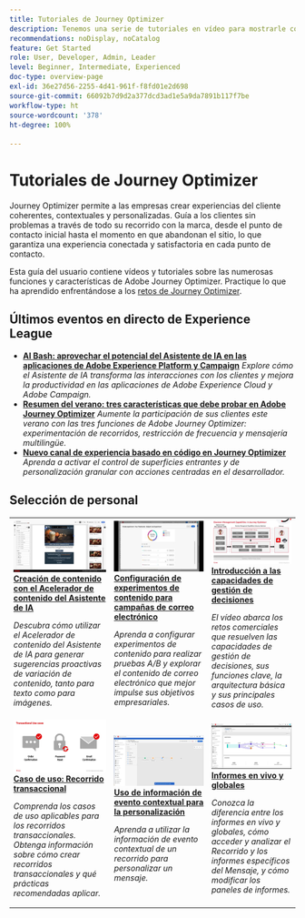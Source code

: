 ```yaml
---
title: Tutoriales de Journey Optimizer
description: Tenemos una serie de tutoriales en vídeo para mostrarle cómo aprovechar las ventajas de Journey Optimizer.
recommendations: noDisplay, noCatalog
feature: Get Started
role: User, Developer, Admin, Leader
level: Beginner, Intermediate, Experienced
doc-type: overview-page
exl-id: 36e27d56-2255-4d41-961f-f8fd01e2d698
source-git-commit: 66092b7d9d2a377dcd3ad1e5a9da7891b117f7be
workflow-type: ht
source-wordcount: '378'
ht-degree: 100%

---
```



# Tutoriales de Journey Optimizer

Journey Optimizer permite a las empresas crear experiencias del cliente coherentes, contextuales y personalizadas. Guía a los clientes sin problemas a través de todo su recorrido con la marca, desde el punto de contacto inicial hasta el momento en que abandonan el sitio, lo que garantiza una experiencia conectada y satisfactoria en cada punto de contacto.

Esta guía del usuario contiene vídeos y tutoriales sobre las numerosas funciones y características de Adobe Journey Optimizer. Practique lo que ha aprendido enfrentándose a los [retos de Journey Optimizer](https://experienceleague.adobe.com/es/docs/journey-optimizer-learn/challenges/introduction-and-prerequisites).

<div id="recs-overview-body-1"></div>
<div id="recs-overview-body-2"></div>
<div id="recs-overview-body-3"></div>
<div id="recs-overview-body-4"></div>
<div id="recs-overview-body-5"></div>
<div id="recs-overview-body-6"></div>

<div id="events-section">

## Últimos eventos en directo de Experience League

* **[AI Bash: aprovechar el potencial del Asistente de IA en las aplicaciones de Adobe Experience Platform y Campaign](https://experienceleague.adobe.com/es/docs/events/experience-league-live-recordings/episodes/exl-live-episode-09-26-24)**
  *Explore cómo el Asistente de IA transforma las interacciones con los clientes y mejora la productividad en las aplicaciones de Adobe Experience Cloud y Adobe Campaign.*
* **[Resumen del verano: tres características que debe probar en Adobe Journey Optimizer](https://experienceleague.adobe.com/es/docs/events/experience-league-live-recordings/episodes/exl-live-episode-08-28-24)**
  *Aumente la participación de sus clientes este verano con las tres funciones de Adobe Journey Optimizer: experimentación de recorridos, restricción de frecuencia y mensajería multilingüe.*
* **[Nuevo canal de experiencia basado en código en Journey Optimizer](https://experienceleague.adobe.com/es/docs/events/experience-league-live-recordings/episodes/exl-live-episode-04-24-24)**
  *Aprenda a activar el control de superficies entrantes y de personalización granular con acciones centradas en el desarrollador.*

</div>

<div id="staff-picks-section">

## Selección de personal

<table>
<tr>
    <td>
    <a href="../content-management/ai-assistant-content-accelerator-overview.md">
      <img alt="Creación de contenido con el Acelerador de contenido del Asistente de IA" src="../assets/3434635.jpg"/>
    </a>
    <div>
      <a href="../content-management/ai-assistant-content-accelerator-overview.md">
    <strong>Creación de contenido con el Acelerador de contenido del Asistente de IA</strong>
    </a>
    </div>
    <p>
    <em>Descubra cómo utilizar el Acelerador de contenido del Asistente de IA para generar sugerencias proactivas de variación de contenido, tanto para texto como para imágenes.
</em>
    <p>
  </td>
    <td>
    <a href="../experimentation/content-experiments-for-emails.md">
      <img alt="Configuración de experimentos de contenido para campañas de correo electrónico (vídeo)" src="../assets/3419893.jpeg"/>
    </a>
    <div>
      <a href="../experimentation/content-experiments-for-emails.md">
    <strong>Configuración de experimentos de contenido para campañas de correo electrónico </strong>
    </a>
    </div>
    <p>
    <em>Aprenda a configurar experimentos de contenido para realizar pruebas A/B y explorar el contenido de correo electrónico que mejor impulse sus objetivos empresariales.</em>
    <p>
  </td>
  </td>
    <td>
    <a href="../decision-management/create-decisions.md">
      <img alt="Introducción a las capacidades de gestión de decisiones" src="../assets/326961.jpg"/>
    </a>
    <div>
      <a href="../decision-management/create-decisions.md">
    <strong>Introducción a las capacidades de gestión de decisiones </strong>
    </a>
    </div>
    <p>
    <em>El vídeo abarca los retos comerciales que resuelven las capacidades de gestión de decisiones, sus funciones clave, la arquitectura básica y sus principales casos de uso.

</em>
    <p>
  </td>
</tr>
<tr>
  <td>
    <a href="../create-journeys/use-case-transactional-journey.md">
      <img alt="Caso de uso: Recorrido transaccional " src="../assets/334202.jpeg"/>
    </a>
    <div>
      <a href="../create-journeys/use-case-transactional-journey.md">
    <strong>Caso de uso: Recorrido transaccional </strong>
    </a>
    </div>
    <p>
    <em>Comprenda los casos de uso aplicables para los recorridos transaccionales. Obtenga información sobre cómo crear recorridos transaccionales y qué prácticas recomendadas aplicar.</em>
    <p>
  </td>
    <td>
    <a href="../personalize-content/use-contextual-event-information-for-personalization.md">
      <img alt="Uso de información de evento contextual para la personalización" src="../assets/334165.jpg"/>
    </a>
    <div>
      <a href="../personalize-content/use-contextual-event-information-for-personalization.md">
    <strong>Uso de información de evento contextual para la personalización </strong>
    </a>
    </div>
    <p>
    <em>Aprenda a utilizar la información de evento contextual de un recorrido para personalizar un mensaje.</em>
    <p>
  </td>
  </td>
    <td>
    <a href="../report-and-monitor/live-and-global-reports.md">
      <img alt="Informes en vivo y globales" src="../assets/334108.jpg"/>
    </a>
    <div>
      <a href="../report-and-monitor/live-and-global-reports.md">
    <strong>Informes en vivo y globales </strong>
    </a>
    </div>
    <p>
    <em>Conozca la diferencia entre los informes en vivo y globales, cómo acceder y analizar el Recorrido y los informes específicos del Mensaje, y cómo modificar los paneles de informes.

</em>
    <p>
  </td>
</tr>
</table>
</div>

